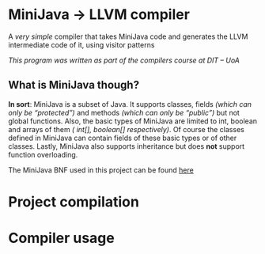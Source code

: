 
# MiniJava -> LLVM compiler

A *very simple* compiler that takes MiniJava code and generates the LLVM intermediate code of it, using visitor patterns

*This program was written as part of the compilers course at DIT – UoA*

## What is MiniJava though?

**In sort**: MiniJava is a subset of Java. It supports classes, fields *(which can only be “protected”)* and methods *(which can only be “public”)* but not global functions. Also, the basic types of MiniJava are limited to int, boolean and arrays of them *( int[], boolean[] respectively)*. Of course the classes defined in MiniJava can contain fields of these basic types or of other classes. Lastly, MiniJava also supports inheritance but does **not** support function overloading.

The MiniJava BNF used in this project can be found [here]( https://cgi.di.uoa.gr/~compilers/project_files/minijava-new-2022/minijava.html) 
# Project compilation

# Compiler usage

